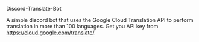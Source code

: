 Discord-Translate-Bot

A simple discord bot that uses the Google Cloud Translation API to perform translation in more than 100 languages.
Get you API key from https://cloud.google.com/translate/
